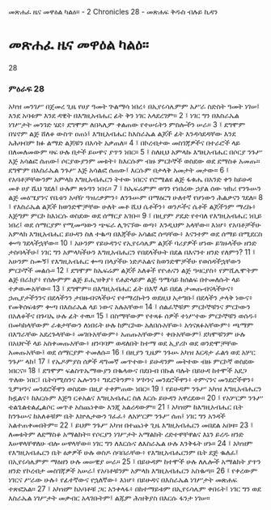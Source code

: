 ﻿
 መጽሐፈ ዜና መዋዕል ካልዕ። - 2 Chronicles 28 - መጽሐፍ ቅዱስ ብሉይ ኪዳን
# መጽሐፈ ዜና መዋዕል ካልዕ።
28
### ምዕራፍ 28
አካዝ መንገሥ በጀመረ ጊዜ የሀያ ዓመት ጕልማሳ ነበረ፥ በኢየሩሳሌምም አሥራ ስድስት ዓመት ነገሠ፤ እንደ አባቱም እንደ ዳዊት በእግዚአብሔር ፊት ቅን ነገር አላደረገም።
2 ፤ ነገር ግን በእስራኤል ነገሥታት መንገድ ሄደ፥ ደግሞም ለበኣሊም ቀልጠው የተሠሩትን ምስሎችን ሠራ።
3 ፤ ደግሞም በሄኖም ልጅ ሸለቆ ውስጥ ዐጠነ፤ እግዚአብሔር ከእስራኤል ልጆች ፊት እንዳሳደዳቸው እንደ አሕዛብም ክፉ ልማድ ልጆቹን በእሳት አቃጠለ።
4 ፤ በኮረብታው መስገጃዎችና በተራሮች ላይ በለመለመውም ዛፍ ሁሉ በታች ይሠዋና ያጥን ነበር።
5 ፤ ስለዚህ አምላኩ እግዚአብሔር በሶርያ ንጉሥ እጅ አሳልፎ ሰጠው፤ ሶርያውያንም መቱት፥ ከእርሱም ብዙ ምርኮኞች ወስደው ወደ ደማስቆ አመጡ። ደግሞም በእስራኤል ንጉሥ እጅ አሳልፎ ሰጠው፤ እርሱም በታላቅ አመታት መታው።
6 ፤ የአባቶቻቸውንም አምላክ እግዚአብሔርን ትተው ነበርና የሮሜልዩ ልጅ ፋቁሔ በአንድ ቀን ከይሁዳ መቶ ሀያ ሺህ ገደለ፤ ሁሉም ጽኑዓን ነበሩ።
7 ፤ ከኤፍሬምም ወገን የነበረው ኃያል ሰው ዝክሪ የንጉሡን ልጅ መዕሤያንና የቤቱን አዛዥ ዓዝሪቃምን፥ ለንጉሡም በማዕርግ ሁለተኛ የሆነውን ሕልቃናን ገደለ።
8 ፤ የእስራኤል ልጆች ከወንድሞቻቸው ሁለት መቶ ሺህ ሴቶችን፥ ወንዶችና ሴቶች ልጆችንም ማረኩ፥ እጅግም ምርኮ ከእነርሱ ወስደው ወደ ሰማርያ አገቡ።
9 ፤ በዚያም ዖዴድ የተባለ የእግዚአብሔር ነቢይ ነበረ፤ ወደ ሰማርያም የሚመጣውን ጭፍራ ሊገናኘው ወጣ፥ እንዲህም አላቸው። እነሆ፥ የአባቶቻችሁ አምላክ እግዚአብሔር ይሁዳን ስለ ተቈጣ በእጃችሁ አሳልፎ ሰጣቸው፥ እናንተም ወደ ሰማይ በሚደርስ ቍጣ ገደላችኋቸው።
10 ፤ አሁንም የይሁዳንና የኢየሩሳሌም ልጆች ባሪያዎች ሆነው ይገዙላችሁ ዘንድ ታስባላችሁ፤ ነገር ግን አምላካችሁን እግዚአብሔርን የበደላችሁት በደል በእናንተ ዘንድ የለምን?
11 ፤ አሁንም ስሙኝ፤ የእግዚአብሔር ቍጣ በላያችሁ ነድዶአልና ከወንድሞቻችሁ የወሰዳችኋቸውን ምርኮኞች መልሱ።
12 ፤ ደግሞም ከኤፍሬም ልጆች አለቆች የዮሐናን ልጅ ዓዛርያስ፥ የምሺሌሞትም ልጅ በራክያ፥ የሰሎምም ልጅ ይሒዝቅያ፥ የሐድላይም ልጅ ዓሜሳይ ከሰልፍ በተመለሱት ላይ ተቃወሙአቸው።
13 ፤ ደግሞም። በእግዚአብሔር ፊት በእኛ ላይ በደል ታመጡብናላችሁና፥ ኃጢያታችንንና በደላችንን ታበዙብናላችሁና የተማረኩትን ወደዚህ አታግቡ፤ በደላችን ታላቅ ነውና፥ የመቅሰፍቱም ቍጣ በእስራኤል ላይ ነውና አሉአቸው።
14 ፤ ሰልፈኞቹም ምርኮኞቹንና ምርኮውን በአለቆችና በጉባኤ ሁሉ ፊት ተዉ።
15 ፤ በስማቸውም የተጻፉ ሰዎች ተነሥተው ምርኮኞቹን ወሰዱ፥ በመካከላቸውም ራቁታቸውን ለነበሩት ሁሉ ከምርኮው አለበሱአቸው፥ አጎናጸፉአቸውም፥ ጫማም በእግራቸው አደረጉላቸው፥ መገቡአቸውም፥ አጠጡአቸውም፥ ቀቡአቸውም፤ ደካሞቹንም ሁሉ በአህዮች ላይ አስቀመጡአቸው፥ ዘንባባም ወዳለበት ከተማ ወደ ኢያሪኮ ወደ ወንድሞቻቸው አመጡአቸው፤ ወደ ሰማርያም ተመለሱ።
16 ፤ በዚያን ጊዜም ንጉሡ አካዝ እርዳታ ፈልጎ ወደ አሦር ንጉሥ ላከ፤
17 ፤ የኤዶምያስ ሰዎች ዳግመኛ መጥተው፥ ይሁዳንም መትተው ብዙ ምርኮኛ ወስደው ነበርና።
18 ፤ ደግሞም ፍልስጥኤማውያን በቈላውና በደቡብ በኩል ባሉት በይሁዳ ከተሞች አደጋ ጥለው ነበር፤ ቤትሳሚስንና ኤሎንን፥ ግዴሮትንም፥ ሦኮንና መንደሮችዋን፥ ተምናንና መንደሮችዋን፥ ጊምዞንና መንደሮችዋን ወስደው በዚያ ተቀምጠው ነበር።
19 ፤ የይሁዳም ንጉሥ አካዝ እግዚአብሔርን ክዷልና፥ ከእርሱም እጅግ ርቆአልና እግዚአብሔር ስለ እርሱ ይሁዳን አዋረደው።
20 ፤ የአሦርም ንጉሥ ቴልጌልቴልፌልሶር መጥቶ አስጨነቀው እንጂ አልረዳውም።
21 ፤ አካዝም ከእግዚአብሔር ቤት ከንጉሡና ከአለቆቹም ቤት እኵሌታውን ገፈፈ፥ ለአሦርም ንጉሥ ሰጠ፤ ነገር ግን አንዳች አልተጠቀመበትም።
22 ፤ ይህም ንጉሥ አካዝ በተጨነቀ ጊዜ እግዚአብሔርን መበደል አበዛ።
23 ፤ ለመቱትም ለደማስቆ አማልክት። የሶርያን ነገሥታት አማልክት ረድተዋቸዋልና እኔን ይረዱ ዘንድ እሠዋላቸዋለሁ ብሎ ሠዋላቸው። ነገር ግን ለእርሱና ለእስራኤል ሁሉ እንቅፋት ሆኑ።
24 ፤ አካዝም የእግዚአብሔርን ቤት ዕቃዎች ሁሉ ወስዶ ሰባበራቸው፥ የእግዚአብሔርንም ቤት ደጅ ቈለፈ፤ በኢየሩሳሌምም ማዕዘን ሁሉ መሠዊያ ሠራ።
25 ፤ በይሁዳም ከተሞች ሁሉ ለሌሎች አማልክት ያጥን ዘንድ የኮረብታ መስገጃዎች አሠራ፤ የአባቶቹንም አምላክ እግዚአብሔርን አስቈጣ።
26 ፤ የቀረውም ነገርና ሥራው ሁሉ፥ የፊተኛውና የኋለኛው፥ እነሆ፥ በይሁዳና በእስራኤል ነገሥታት መጽሐፍ ተጽፎአል።
27 ፤ አካዝም ከአባቶቹ ጋር አንቀላፋ፥ በከተማይቱም በኢየሩሳሌም ቀበሩት፤ ነገር ግን ወደ እስራኤል ነገሥታት መቃብር አላገቡትም፤ ልጁም ሕዝቅያስ በእርሱ ፋንታ ነገሠ። 
